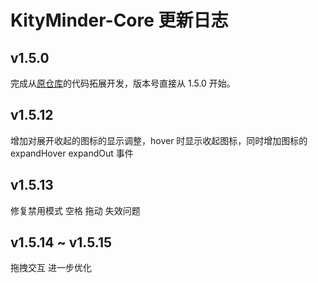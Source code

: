 # KityMinder-Core 更新日志

## v1.5.0

完成从[原仓库](https://github.com/fex-team/kityminder)的代码拓展开发，版本号直接从 1.5.0 开始。

## v1.5.12

增加对展开收起的图标的显示调整，hover 时显示收起图标，同时增加图标的 expandHover expandOut 事件

## v1.5.13

修复禁用模式 空格 拖动 失效问题

## v1.5.14 ~ v1.5.15

拖拽交互 进一步优化

